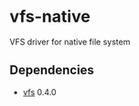 # vfs-native
VFS driver for native file system

## Dependencies
- [vfs](https://github.com/falltergeist/vfs) 0.4.0
